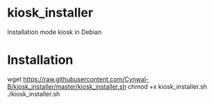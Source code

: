 # kiosk_installer
Installation mode kiosk in Debian

# Installation 
wget https://raw.githubusercontent.com/Cynwal-B/kiosk_installer/master/kiosk_installer.sh
chmod +x kiosk_installer.sh
./kiosk_installer.sh
